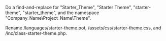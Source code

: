 Do a find-and-replace for "Starter_Theme", "Starter Theme", "starter-theme", "starter_theme", and the namespace "Company_Name\Project_Name\Theme".

Rename /languages/starter-theme.pot, /assets/css/starter-theme.css, and /inc/class-starter-theme.php.